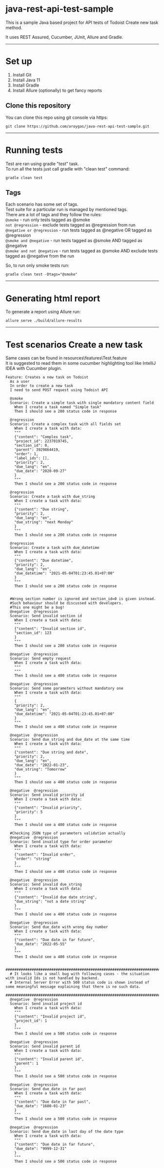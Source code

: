 # java-rest-api-test-sample

This is a sample Java based project for API tests of Todoist Create new task method. 

It uses REST Assured, Cucumber, JUnit, Allure and Gradle.


---

# Set up #

1. Install Git
2. Install Java 11
3. Install Gradle
4. Install Allure (optionally) to get fancy reports

## Clone this repository

You can clone this repo using git console via https:
```
git clone https://github.com/aroygas/java-rest-api-test-sample.git
```

---

# Running tests #

Test are ran using gradle "test" task.<br>
To run all the tests just call gradle with "clean test" command:
```
gradle clean test
```

## Tags ##

Each scenario has some set of tags. <br>
Test suite for a particular run is managed by mentioned tags. <br>
There are a lot of tags and they follow the rules: <br>
`@smoke`                                 - run only tests tagged as @smoke <br>
`not @regression`                     - exclude tests tagged as @regression from run <br>
`@negative or @regression`    - run tests tagged as @negative OR tagged as @regression <br>
`@smoke and @negative` - run tests tagged as @smoke AND tagged as @negative <br>
`@smoke and not @negative`  - run tests tagged as @smoke AND exclude tests tagged as @negative from the run <br>

So, to run only smoke tests run:
```
gradle clean test -Dtags="@smoke"
```

---

# Generating html report #

To generate a report using Allure run:
```
allure serve ./build/allure-results
```

---

# Test scenarios Create a new task

Same cases can be found in resources\features\Test.feature <br>
It is suggested to read them in some cucumber highlighting tool like IntelliJ IDEA with Cucumber plugin.

```
Feature: Creates a new task on Todoist
  As a user
  In order to create a new task
  I need to send POST request using Todoist API

  @smoke
  Scenario: Create a simple task with single mandatory content field
    When I create a task named "Simple task"
    Then I should see a 200 status code in response

  @regression
  Scenario: Create a complex task with all fields set
    When I create a task with data:
    """
    {"content": "Complex task",
    "project_id": 2237019745,
    "section_id": 0,
    "parent": 3929864419,
    "order": 1,
    "label_ids": [],
    "priority": 2,
    "due_lang": "en",
    "due_date": "2020-09-27"
    }
    """
    Then I should see a 200 status code in response

  @regression
  Scenario: Create a task with due_string
    When I create a task with data:
    """
    {"content": "Due string",
    "priority": 2,
    "due_lang": "en",
    "due_string": "next Monday"
    }
    """
    Then I should see a 200 status code in response

  @regression
  Scenario: Create a task with due_datetime
    When I create a task with data:
    """
    {"content": "Due datetime",
    "priority": 2,
    "due_lang": "en",
    "due_datetime": "2021-05-04T01:23:45.01+07:00"
    }
    """
    Then I should see a 200 status code in response


  #Wrong section number is ignored and section_id=0 is given instead.
  #Such behaviour should be discussed with developers.
  #This one might be a bug!
  @negative  @regression
  Scenario: Send invalid section id
    When I create a task with data:
    """
    {"content": "Invalid section id",
    "section_id": 123
    }
    """
    Then I should see a 200 status code in response

  @negative  @regression
  Scenario: Send empty request
    When I create a task with data:
    """
    """
    Then I should see a 400 status code in response

  @negative  @regression
  Scenario: Send some parameters without mandatory one
    When I create a task with data:
    """
    {
    "priority": 2,
    "due_lang": "en",
    "due_datetime": "2021-05-04T01:23:45.01+07:00"
    }
    """
    Then I should see a 400 status code in response

  @negative  @regression
  Scenario: Send due_string and due_date at the same time
    When I create a task with data:
    """
    {"content": "Due string and date",
    "priority": 2,
    "due_lang": "en",
    "due_date": "2022-01-23",
    "due_string": "Tomorrow"
    }
    """
    Then I should see a 400 status code in response

  @negative  @regression
  Scenario: Send invalid priority id
    When I create a task with data:
    """
    {"content": "Invalid priority",
    "priority": 5
    }
    """
    Then I should see a 400 status code in response

  #Checking JSON type of parameters validation actually
  @negative  @regression
  Scenario: Send invalid type for order parameter
    When I create a task with data:
    """
    {"content": "Invalid order",
    "order": "string"
    }
    """
    Then I should see a 400 status code in response

  @negative  @regression
  Scenario: Send invalid due_string
    When I create a task with data:
    """
    {"content": "Invalid due date string",
    "due_string": "not a date string"
    }
    """
    Then I should see a 400 status code in response

  @negative  @regression
  Scenario: Send due_date with wrong day number
    When I create a task with data:
    """
    {"content": "Due date in far future",
    "due_date": "2022-05-55"
    }
    """
    Then I should see a 400 status code in response

  ############################################################################
  # It looks like a small bug with following cases - the situation with invalid Ids is not handled by backend.
  # Internal Server Error with 500 status code is shown instead of some meaningful message explaining that there is no such data.
  #############################################################################
  @negative  @regression
  Scenario: Send invalid project id
    When I create a task with data:
    """
    {"content": "Invalid project id",
    "project_id": 1
    }
    """
    Then I should see a 500 status code in response

  @negative  @regression
  Scenario: Send invalid parent id
    When I create a task with data:
    """
    {"content": "Invalid parent id",
    "parent": 1
    }
    """
    Then I should see a 500 status code in response

  @negative  @regression
  Scenario: Send due_date in far past
    When I create a task with data:
    """
    {"content": "Due date in far past",
    "due_date": "1600-01-23"
    }
    """
    Then I should see a 500 status code in response

  @negative  @regression
  Scenario: Send due_date in last day of the date type
    When I create a task with data:
    """
    {"content": "Due date in far future",
    "due_date": "9999-12-31"
    }
    """
    Then I should see a 500 status code in response


```
